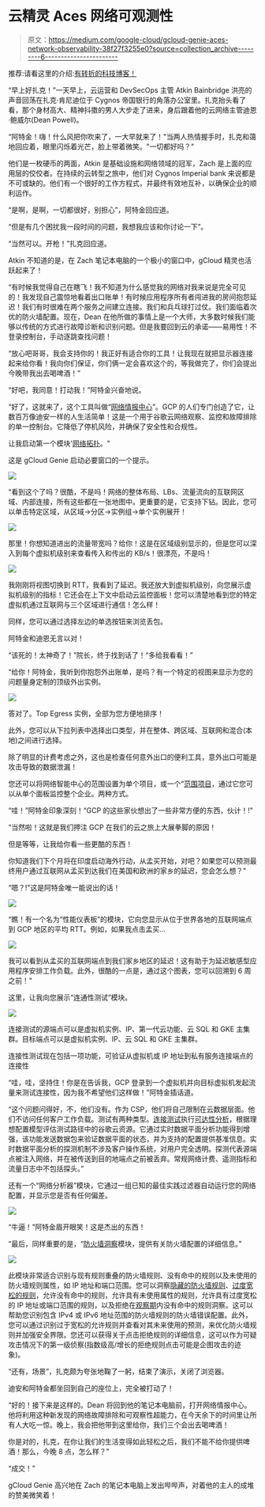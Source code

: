# 云精灵 Aces 网络可观测性

> 原文：<https://medium.com/google-cloud/gcloud-genie-aces-network-observability-38f27f3255e0?source=collection_archive---------6----------------------->

推荐:请看这里的介绍:[有转折的科技博客！](/@tanmayj/tech-blogs-with-a-twist-5a940413e42d)

“早上好扎克！”一天早上，云运营和 DevSecOps 主管 Atkin Bainbridge 洪亮的声音回荡在扎克·肯尼迪位于 Cygnos 帝国银行的角落办公室里。扎克抬头看了看，那个身材高大、精神抖擞的男人大步走了进来，身后跟着他的云网络主管迪恩·鲍威尔(Dean Powell)。

“阿特金！嗨！什么风把你吹来了，一大早就来了！"当两人热情握手时，扎克和蔼地回应着，眼里闪烁着光芒，脸上带着微笑。"一切都好吗？"

他们是一枚硬币的两面，Atkin 是基础设施和网络领域的冠军，Zach 是上面的应用层的佼佼者。在持续的云转型之旅中，他们对 Cygnos Imperial bank 来说都是不可或缺的。他们有一个很好的工作方程式，并最终有效地互补，以确保企业的顺利运作。

“是啊，是啊，一切都很好，别担心”，阿特金回应道。

“但是有几个困扰我一段时间的问题，我想我应该和你讨论一下”。

“当然可以。开枪！”扎克回应道。

Atkin 不知道的是，在 Zach 笔记本电脑的一个极小的窗口中，gCloud 精灵也活跃起来了！

“有时候我觉得自己在瞎飞！我不知道为什么感觉我的网络对我来说是完全可见的！我发现自己震惊地看着出口账单！有时候应用程序所有者闯进我的房间抱怨延迟！我们有时很难在两个服务之间建立连接。我们和兵乓球打过仗。我们面临着次优的防火墙配置。现在，Dean 在他所做的事情上是一个大师，大多数时候我们能够以传统的方式进行故障诊断和识别问题。但是我要回到云的承诺——易用性！不登录控制台，手动逐跳查找问题！

“放心吧哥哥，我会支持你的！我正好有适合你的工具！让我现在就把显示器连接起来给你看！我向你们保证，你们俩一定会喜欢这个的，等我做完了，你们会提出今晚带我出去喝啤酒！”

“好吧，我同意！打动我！”阿特金兴奋地说。

“好了，这就来了，这个工具叫做“[网络情报中心](https://cloud.google.com/network-intelligence-center)”。GCP 的人们专门创造了它，让数百万像迪安一样的人生活简单！这是一个用于谷歌云网络观察、监控和故障排除的单一控制台。它降低了停机风险，并确保了安全性和合规性。

让我启动第一个模块'[网络拓扑](https://cloud.google.com/network-intelligence-center/docs/network-topology/concepts/overview)。"

这是 gCloud Genie 启动必要窗口的一个提示。

![](img/1597b76bad34392e01ecb7919f2d00fe.png)

“看到这个了吗？很酷，不是吗！网络的整体布局、LBs、流量流向的互联网区域、内部连接，所有这些都在一张地图中。更重要的是，它支持下钻。因此，您可以单击特定区域，从区域→分区→实例组→单个实例展开！

![](img/9b64e930014e65fe7795295d374b7e6f.png)

那里！你想知道进出的流量带宽吗？给你！这是在区域级别显示的，但是您可以深入到每个虚拟机级别来查看传入和传出的 KB/s！很漂亮，不是吗！

![](img/e7cb7e248de88905c9afffeebf74a50d.png)

我刚刚将视图切换到 RTT，我看到了延迟。我还放大到虚拟机级别，向您展示虚拟机级别的指标！它还会在上下文中启动云监控面板！您可以清楚地看到您的特定虚拟机通过互联网与三个区域进行通信！怎么样！

同样，您可以通过选择左边的单选按钮来浏览丢包。

阿特金和迪恩无言以对！

“该死的！太神奇了！”院长，终于找到话了！“多给我看看！”

“给你！阿特金，我听到你抱怨外出账单，是吗？有一个特定的视图来显示为您的问题量身定制的顶级外出实例。

![](img/e104c3ca28e5b9053d409b184d66056b.png)

答对了。Top Egress 实例，全部为您方便地排序！

此外，您可以从下拉列表中选择出口类型，并在整体、跨区域、互联网和混合(本地)之间进行选择。

除了明显的计费考虑之外，这也是检查任何意外出口的便利工具，意外出口可能是攻击导致的数据泄漏！

您还可以将网络智能中心的范围设置为单个项目，或一个“[范围项目](https://cloud.google.com/monitoring/settings)，通过它您可以从单个面板监控整个企业。两种方式。

“哇！”阿特金印象深刻！“GCP 的这些家伙想出了一些非常方便的东西，伙计！!"

“当然啦！这就是我们押注 GCP 在我们的云之旅上大展拳脚的原因！

但是等等，让我给你看一些更酷的东西！

你知道我们下个月将在印度启动海外行动，从孟买开始，对吧？如果您可以预测最终用户通过互联网从孟买到达我们在美国和欧洲的家乡的延迟，您会怎么想？"

“嗯？!"这是阿特金唯一能说出的话！

![](img/42e099711d2c6c4a4e99af03d49519dc.png)

“瞧！有一个名为“性能仪表板”的模块，它向您显示从位于世界各地的互联网端点到 GCP 地区的平均 RTT。例如，如果我点击孟买…

![](img/d296bfc957e641ca532b1d3e7367b521.png)

我可以看到从孟买的互联网端点到我们家乡地区的延迟！这有助于为延迟敏感型应用程序安排工作负载。此外，很酷的一点是，通过这个图表，您可以回溯到 6 周之前！"

这里，让我向您展示“连通性测试”模块。

![](img/a094776381bcd81a9569cc4ae785e5fb.png)

连接测试的源端点可以是虚拟机实例、IP、第一代云功能、云 SQL 和 GKE 主集群。目标端点可以是虚拟机实例、IP、云 SQL 和 GKE 主集群。

连接性测试现在包括一项功能，可验证从虚拟机或 IP 地址到私有服务连接端点的连接性

“哇，哇，坚持住！你是在告诉我，GCP 登录到一个虚拟机并向目标虚拟机发起流量来测试连接性，因为我不希望他们这样做！”阿特金插话道。

“这个问题问得好，不，他们没有。作为 CSP，他们将自己限制在云数据层面。他们不访问任何客户工作负载。测试有两种类型。[连接测试](https://cloud.google.com/network-intelligence-center/docs/connectivity-tests/concepts/overview#how-it-works)执行[可达性分析](https://cloud.google.com/network-intelligence-center/docs/connectivity-tests/concepts/overview#analyze-configurations)，根据理想配置模型评估测试路径中的谷歌云资源。它通过实时数据平面分析功能得到增强，该功能发送数据包来验证数据平面的状态，并为支持的配置提供基准信息。实时数据平面分析的探测机制不涉及客户操作系统，对用户完全透明。探测代表源端点被注入网络，并在被传送到目的地端点之前被丢弃。常规网络计费、遥测指标和流量日志中不包括探头。”

还有一个“网络分析器”模块，它通过一组已知的最佳实践过滤器自动运行您的网络配置，并显示您是否有任何偏差。

![](img/24098f781959051a2fc4407432e2eefb.png)

“牛逼！”阿特金眉开眼笑！这是杰出的东西！

“最后，同样重要的是，“[防火墙洞察](https://cloud.google.com/network-intelligence-center/docs/firewall-insights/concepts/overview#insights)模块，提供有关防火墙配置的详细信息。”

![](img/6ade6a4ffab208355e704fda928985dc.png)

此模块非常适合识别与现有规则重叠的防火墙规则、没有命中的规则以及未使用的防火墙规则属性，如 IP 地址和端口范围。您可以洞察[隐藏的防火墙规则](https://cloud.google.com/network-intelligence-center/docs/firewall-insights/concepts/insights-categories-states#shadowed-firewall-rules)、[过度宽松的规则](https://cloud.google.com/network-intelligence-center/docs/firewall-insights/concepts/insights-categories-states#overly-permissive-rules)，允许没有命中的规则，允许具有未使用属性的规则，允许具有过度宽松的 IP 地址或端口范围的规则，以及拒绝在[观察期](https://cloud.google.com/network-intelligence-center/docs/firewall-insights/how-to/configure-observation-period#observation-period)内没有命中的规则洞察。这可以帮助您识别包含 IPv4 或 IPv6 地址范围的防火墙规则的防火墙错误配置。此外，您可以通过识别过于宽松的允许规则并查看对其未来使用的预测，来优化防火墙规则并加强安全界限。您还可以获得关于点击拒绝规则的详细信息，这可以作为可疑攻击情况下的第一级侦察(指数级高/增长的拒绝规则点击可能是企图攻击的迹象)。

“还有，场景”，扎克颇为夸张地鞠了一躬，结束了演示，关闭了浏览器。

迪安和阿特金都坐回到自己的座位上，完全被打动了！

“好的！接下来是这样的。Dean 将回到他的笔记本电脑前，打开网络情报中心。他将利用这种新发现的网络故障排除和可观察性超能力，在今天余下的时间里让所有人大吃一惊。晚上，我会把他带到这里给你，我们三个会出去喝啤酒！

你是对的，扎克，在你让我们的生活变得如此轻松之后，我们不能不给你提供啤酒！那么，今晚 8 点，怎么样？"

“成交！”

gCloud Genie 高兴地在 Zach 的笔记本电脑上发出哔哔声，对着他的主人的成堆的赞美微笑着！